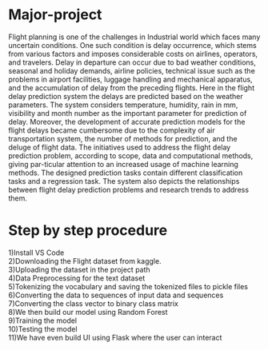 # Major-project
Flight planning is one of the challenges in Industrial world which faces many uncertain conditions. One such condition is delay occurrence, which stems from various factors and imposes considerable costs on airlines, operators, and travelers. Delay in departure can occur due to bad weather conditions, seasonal and holiday demands, airline policies, technical issue such as the problems in airport facilities, luggage handling and mechanical apparatus, and the accumulation of delay from the preceding flights. Here in the flight delay prediction system the delays are predicted based on the weather parameters. The system considers temperature, humidity, rain in mm, visibility and month number as the important parameter for prediction of delay. Moreover, the development of accurate prediction models for the flight delays became cumbersome due to the complexity of air transportation system, the number of methods for prediction, and the deluge of flight data. The initiatives used to address the flight delay prediction problem, according to scope, data and computational methods, giving par-ticular attention to an increased usage of machine learning methods. The designed prediction tasks contain different classification tasks and a regression task. The system also depicts the relationships between flight delay prediction problems and research trends to address them.
# Step by step procedure
1)Install VS Code 
<br>2)Downloading the Flight dataset from kaggle.
<br>3)Uploading the dataset in the project path
<br>4)Data Preprocessing for the text dataset
<br>5)Tokenizing the vocabulary and saving the tokenized files to pickle files
<br>6)Converting the data to sequences of input data and sequences
<br>7)Converting the class vector to binary class matrix
<br>8)We then build our model using Random Forest
<br>9)Training the model 
<br>10)Testing the model 
<br>11)We have even build UI using Flask where the user can interact
